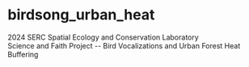 # birdsong_urban_heat
2024 SERC Spatial Ecology and Conservation Laboratory \
Science and Faith Project -- Bird Vocalizations and Urban Forest Heat Buffering
